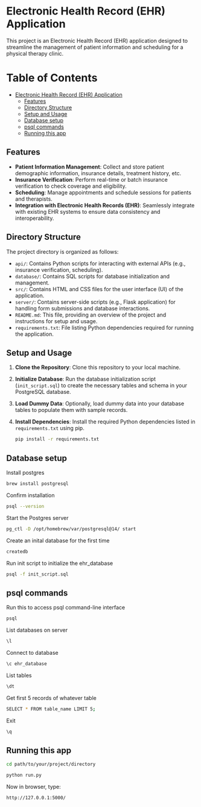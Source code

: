 # Electronic Health Record (EHR) Application

This project is an Electronic Health Record (EHR) application designed to streamline the management of patient information and scheduling for a physical therapy clinic.

# Table of Contents
- [Electronic Health Record (EHR) Application](#electronic-health-record-ehr-application)
  - [Features](#features)
  - [Directory Structure](#directory-structure)
  - [Setup and Usage](#setup-and-usage)
  - [Database setup](#database-setup)
  - [psql commands](#psql-commands)
  - [Running this app](#running-this-app)

## Features

- **Patient Information Management**: Collect and store patient demographic information, insurance details, treatment history, etc.
- **Insurance Verification**: Perform real-time or batch insurance verification to check coverage and eligibility.
- **Scheduling**: Manage appointments and schedule sessions for patients and therapists.
- **Integration with Electronic Health Records (EHR)**: Seamlessly integrate with existing EHR systems to ensure data consistency and interoperability.

## Directory Structure

The project directory is organized as follows:

- `api/`: Contains Python scripts for interacting with external APIs (e.g., insurance verification, scheduling).
- `database/`: Contains SQL scripts for database initialization and management.
- `src/`: Contains HTML and CSS files for the user interface (UI) of the application.
- `server/`: Contains server-side scripts (e.g., Flask application) for handling form submissions and database interactions.
- `README.md`: This file, providing an overview of the project and instructions for setup and usage.
- `requirements.txt`: File listing Python dependencies required for running the application.

## Setup and Usage

1. **Clone the Repository**: Clone this repository to your local machine.

2. **Initialize Database**: Run the database initialization script (`init_script.sql`) to create the necessary tables and schema in your PostgreSQL database.

3. **Load Dummy Data**: Optionally, load dummy data into your database tables to populate them with sample records.

4. **Install Dependencies**: Install the required Python dependencies listed in `requirements.txt` using pip.

   ```bash
   pip install -r requirements.txt
   ```

## Database setup

Install postgres

```bash
brew install postgresql
```

Confirm installation

```bash
psql --version 
```

Start the Postgres server

```bash
pg_ctl -D /opt/homebrew/var/postgresql@14/ start
```

Create an inital database for the first time

```bash
createdb
```

Run init script to initialize the ehr_database

```bash
psql -f init_script.sql
```



## psql commands

Run this to access psql command-line interface

```bash
psql
```

List databases on server

```bash
\l
```

Connect to database

```bash
\c ehr_database
```

List tables

```bash
\dt
```

Get first 5 records of whatever table

```bash
SELECT * FROM table_name LIMIT 5;
```

Exit

```bash
\q
```

## Running this app

```bash
cd path/to/your/project/directory

python run.py
```

Now in browser, type:
```bash
http://127.0.0.1:5000/
```




